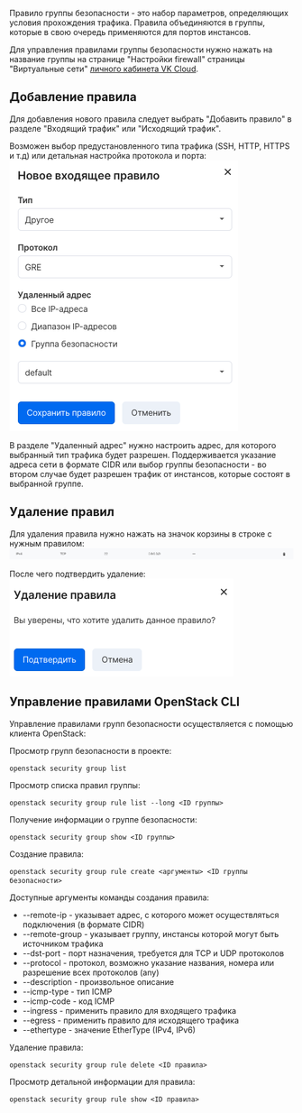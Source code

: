 Правило группы безопасности - это набор параметров, определяющих условия прохождения трафика. Правила объединяются в группы, которые в свою очередь применяются для портов инстансов.

Для управления правилами группы безопасности нужно нажать на название группы на странице "Настройки firewall" страницы "Виртуальные сети" [личного кабинета VK Cloud](https://mcs.mail.ru/app/services/infra/firewall/).

## Добавление правила

Для добавления нового правила следует выбрать "Добавить правило" в разделе "Входящий трафик" или "Исходящий трафик".

Возможен выбор предустановленного типа трафика (SSH, HTTP, HTTPS и т.д) или детальная настройка протокола и порта:![](./assets/1597687740850-snimok-ekrana-2020-08-17-v-21.07.48.png)

В разделе "Удаленный адрес" нужно настроить адрес, для которого выбранный тип трафика будет разрешен. Поддерживается указание адреса сети в формате CIDR или выбор группы безопасности - во втором случае будет разрешен трафик от инстансов, которые состоят в выбранной группе.

## Удаление правил

Для удаления правила нужно нажать на значок корзины в строке с нужным правилом:![](./assets/1597688090790-snimok-ekrana-2020-08-17-v-21.14.41.png)

После чего подтвердить удаление:![](./assets/1597688139474-snimok-ekrana-2020-08-17-v-21.15.23.png)

## Управление правилами OpenStack CLI

Управление правилами групп безопасности осуществляется с помощью клиента OpenStack:

Просмотр групп безопасности в проекте:

```
openstack security group list
```

Просмотр списка правил группы:

```
openstack security group rule list --long <ID группы>
```

Получение информации о группе безопасности:

```
openstack security group show <ID группы>
```

Создание правила:

```
openstack security group rule create <аргументы> <ID группы безопасности>
```

Доступные аргументы команды создания правила:

- \--remote-ip - указывает адрес, с которого может осуществляться подключения (в формате CIDR)
- \--remote-group - указывает группу, инстансы которой могут быть источником трафика
- \--dst-port - порт назначения, требуется для TCP и UDP протоколов
- \--protocol - протокол, возможно указание названия, номера или разрешение всех протоколов (any)
- \--description - произвольное описание
- \--icmp-type - тип ICMP
- \--icmp-code - код ICMP
- \--ingress - применить правило для входящего трафика
- \--egress - применить правило для исходящего трафика
- \--ethertype - значение EtherType (IPv4, IPv6)

Удаление правила:

```
openstack security group rule delete <ID правила>
```

Просмотр детальной информации для правила:

```
openstack security group rule show <ID правила>
```
